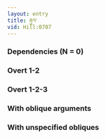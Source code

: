 ```yaml
---
layout: entry
title: རྟུལ་
vid: Hill:0707
---
```

### Dependencies (N = 0)


### Overt 1-2


### Overt 1-2-3


### With oblique arguments


### With unspecified obliques
